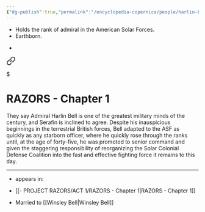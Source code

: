 ```yaml
---
{"dg-publish":true,"permalink":"/encyclopedia-copernica/people/harlin-bell/"}
---
```



* Holds the rank of admiral in the American Solar Forces.
* Earthborn.
- 
<div class="transclusion internal-embed is-loaded"><a class="markdown-embed-link" href="/project-razors/act-1/razors-chapter-1/#95f3c5" aria-label="Open link"><svg xmlns="http://www.w3.org/2000/svg" width="24" height="24" viewBox="0 0 24 24" fill="none" stroke="currentColor" stroke-width="2" stroke-linecap="round" stroke-linejoin="round" class="svg-icon lucide-link"><path d="M10 13a5 5 0 0 0 7.54.54l3-3a5 5 0 0 0-7.07-7.07l-1.72 1.71"></path><path d="M14 11a5 5 0 0 0-7.54-.54l-3 3a5 5 0 0 0 7.07 7.07l1.71-1.71"></path></svg></a><div class="markdown-embed">

$<div class="markdown-embed-title">

# RAZORS - Chapter 1

</div>


They say Admiral Harlin Bell is one of the greatest military minds of the century, and Serafin is inclined to agree. Despite his inauspicious beginnings in the terrestrial British forces, Bell adapted to the ASF as quickly as any starborn officer, where he quickly rose through the ranks until, at the age of forty-five, he was promoted to senior command and given the staggering responsibility of reorganizing the Solar Colonial Defense Coalition into the fast and effective fighting force it remains to this day. 

</div></div>

---

- appears in:
- [[- PROJECT RAZORS/ACT 1/RAZORS - Chapter 1\|RAZORS - Chapter 1]]

- Married to [[Winsley Bell\|Winsley Bell]]



